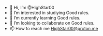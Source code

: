 - 👋 Hi, I’m @HighStar00
- 👀 I’m interested in studiying Good rules.  
- 🌱 I’m currently learning Good rules.
- 💞️ I’m looking to collaborate on Good rules.
- 📫 How to reach me HighStar00@proton.me
<!---
HighStar00/HighStar00 is a ✨ special ✨ repository because its `README.md` (this file) appears on your GitHub profile.
You can click the Preview link to take a look at your changes.
--->
